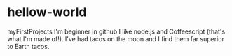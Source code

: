 # hellow-world
myFirstProjects
I'm beginner in github
I like node.js and Coffeescript (that's what I'm made of!).
I've had tacos on the moon and I find them far superior to Earth tacos.
